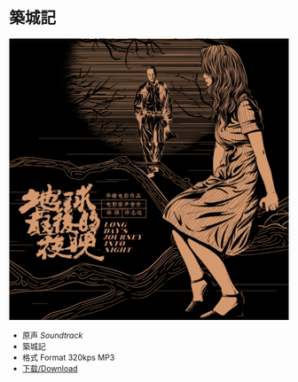 # 築城記

![vinyl](data/Last.jpg)
- 原声 *Soundtrack*
- 築城記 
- 格式 Format 320kps MP3
- [下载/Download](data/築城記-配樂.zip)
